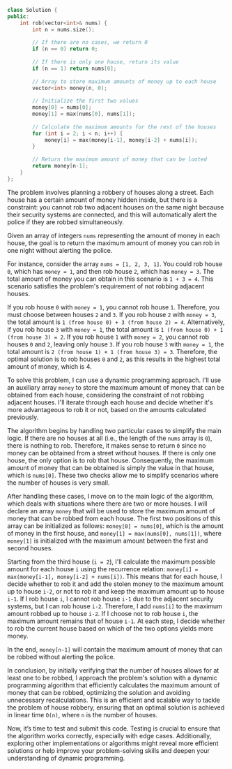 ```cpp
class Solution {
public:
    int rob(vector<int>& nums) {
        int n = nums.size();
        
        // If there are no cases, we return 0
        if (n == 0) return 0;
        
        // If there is only one house, return its value
        if (n == 1) return nums[0];
        
        // Array to store maximum amounts of money up to each house
        vector<int> money(n, 0);
        
        // Initialize the first two values
        money[0] = nums[0];
        money[1] = max(nums[0], nums[1]);
        
        // Calculate the maximum amounts for the rest of the houses
        for (int i = 2; i < n; i++) {
            money[i] = max(money[i-1], money[i-2] + nums[i]);
        }
        
        // Return the maximum amount of money that can be looted
        return money[n-1];
    }
};
```

The problem involves planning a robbery of houses along a street. 
Each house has a certain amount of money hidden inside, but there is a constraint: you cannot rob two adjacent houses on the same night because their security systems are connected, and this will automatically alert the police if they are robbed simultaneously.

Given an array of integers `nums` representing the amount of money in each house, the goal is to return the maximum amount of money you can rob in one night without alerting the police.

For instance, consider the array `nums = [1, 2, 3, 1]`. 
You could rob house `0`, which has `money = 1`, and then rob house `2`, which has `money = 3`. 
The total amount of money you can obtain in this scenario is `1 + 3 = 4`. 
This scenario satisfies the problem's requirement of not robbing adjacent houses.

If you rob house `0` with `money = 1`, you cannot rob house `1`. 
Therefore, you must choose between houses `2` and `3`. 
If you rob house `2` with `money = 3`, the total amount is `1 (from house 0) + 3 (from house 2) = 4`. 
Alternatively, if you rob house `3` with `money = 1`, the total amount is `1 (from house 0) + 1 (from house 3) = 2`. 
If you rob house `1` with `money = 2`, you cannot rob houses `0` and `2`, leaving only house `3`. 
If you rob house `3` with `money = 1`, the total amount is `2 (from house 1) + 1 (from house 3) = 3`. 
Therefore, the optimal solution is to rob houses `0` and `2`, as this results in the highest total amount of money, which is 4.

To solve this problem, I can use a dynamic programming approach. 
I'll use an auxiliary array `money` to store the maximum amount of money that can be obtained from each house, considering the constraint of not robbing adjacent houses. 
I'll iterate through each house and decide whether it's more advantageous to rob it or not, based on the amounts calculated previously.

The algorithm begins by handling two particular cases to simplify the main logic. 
If there are no houses at all (i.e., the length of the `nums` array is `0`), there is nothing to rob. 
Therefore, it makes sense to return `0` since no money can be obtained from a street without houses. 
If there is only one house, the only option is to rob that house. 
Consequently, the maximum amount of money that can be obtained is simply the value in that house, which is `nums[0]`. 
These two checks allow me to simplify scenarios where the number of houses is very small.

After handling these cases, I move on to the main logic of the algorithm, which deals with situations where there are two or more houses. I will declare an array `money` that will be used to store the maximum amount of money that can be robbed from each house. The first two positions of this array can be initialized as follows: `money[0] = nums[0]`, which is the amount of money in the first house, and `money[1] = max(nums[0], nums[1])`, where `money[1]` is initialized with the maximum amount between the first and second houses.

Starting from the third house (`i = 2`), I'll calculate the maximum possible amount for each house `i` using the recurrence relation: `money[i] = max(money[i-1], money[i-2] + nums[i])`. 
This means that for each house, I decide whether to rob it and add the stolen money to the maximum amount up to house `i-2`, or not to rob it and keep the maximum amount up to house `i-1`. 
If I rob house `i`, I cannot rob house `i-1` due to the adjacent security systems, but I can rob house `i-2`. Therefore, I add `nums[i]` to the maximum amount robbed up to house `i-2`. 
If I choose not to rob house `i`, the maximum amount remains that of house `i-1`. 
At each step, I decide whether to rob the current house based on which of the two options yields more money.

In the end, `money[n-1]` will contain the maximum amount of money that can be robbed without alerting the police.

In conclusion, by initially verifying that the number of houses allows for at least one to be robbed, I approach the problem's solution with a dynamic programming algorithm that efficiently calculates the maximum amount of money that can be robbed, optimizing the solution and avoiding unnecessary recalculations. 
This is an efficient and scalable way to tackle the problem of house robbery, ensuring that an optimal solution is achieved in linear time `O(n)`, where `n` is the number of houses.

Now, it’s time to test and submit this code. 
Testing is crucial to ensure that the algorithm works correctly, especially with edge cases. 
Additionally, exploring other implementations or algorithms might reveal more efficient solutions or help improve your problem-solving skills and deepen your understanding of dynamic programming.
